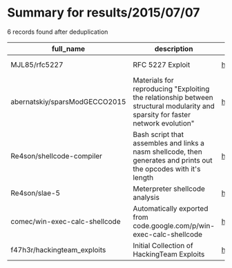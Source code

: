 
# Summary for results/2015/07/07
    
6 records found after deduplication

| full_name | description | html_url | matched_list | matched_count | pushed_at | size | stargazers_count | language | forks_count |
|-------------------------------|---------------------------------------------------------------------------------------------------------------------------------|--------------------------------------------------|----------------|-----------------|---------------------------|--------|--------------------|------------|---------------|
| MJL85/rfc5227 | RFC 5227 Exploit | https://github.com/MJL85/rfc5227 | ['exploit'] | 1 | 2015-07-07 00:12:51+00:00 | 148 | 4 | C | 4 |
| abernatskiy/sparsModGECCO2015 | Materials for reproducing "Exploiting the relationship between structural modularity and sparsity for faster network evolution" | https://github.com/abernatskiy/sparsModGECCO2015 | ['exploit'] | 1 | 2015-07-07 19:12:40+00:00 | 224 | 0 | Python | 0 |
| Re4son/shellcode-compiler | Bash script that assembles and links a nasm shellcode, then generates and prints out the opcodes with it's length | https://github.com/Re4son/shellcode-compiler | ['shellcode'] | 1 | 2015-07-07 04:09:06+00:00 | 132 | 1 | Shell | 2 |
| Re4son/slae-5 | Meterpreter shellcode analysis | https://github.com/Re4son/slae-5 | ['shellcode'] | 1 | 2015-07-07 04:12:55+00:00 | 328 | 1 | Assembly | 1 |
| comec/win-exec-calc-shellcode | Automatically exported from code.google.com/p/win-exec-calc-shellcode | https://github.com/comec/win-exec-calc-shellcode | ['shellcode'] | 1 | 2015-07-07 07:49:59+00:00 | 404 | 0 | Assembly | 0 |
| f47h3r/hackingteam_exploits | Initial Collection of HackingTeam Exploits | https://github.com/f47h3r/hackingteam_exploits | ['exploit'] | 1 | 2015-07-07 19:03:00+00:00 | 48576 | 85 | HTML | 54 |
